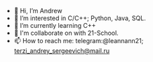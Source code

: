 - 👋 Hi, I’m Andrew
- 👀 I’m interested in C/C++; Python, Java, SQL.
- 🌱 I’m currently learning C++
- 💞️ I'm collaborate on with 21-School.
- 📫 How to reach me: telegram:@leannann21; terzi_andrey_sergeevich@mail.ru

<!---
leannann/leannann is a ✨ special ✨ repository because its `README.md` (this file) appears on your GitHub profile.
You can click the Preview link to take a look at your changes.
--->
